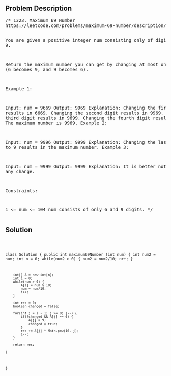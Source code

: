 <!--
<style>
  body { font-family: Arial, sans-serif; }
  .container { max-width: 100%; margin: 50px auto; padding: 10px; }
  .comment-block { background-color: #f9f9f9; padding: 10px; border-left: 5px solid #ccc; max-width: 400px; margin: 20px auto; overflow-wrap: break-word; white-space: pre-wrap; }
  .code-block { background-color: #f4f4f4; padding: 10px; border: 1px solid #ddd; max-width: 400px; margin: 20px auto; overflow-wrap: break-word; white-space: pre-wrap; }
</style>
-->

<div class='container'>
<h2>Problem Description</h2>
<div class='comment-block'>
<pre>
/* 1323. Maximum 69 Number
https://leetcode.com/problems/maximum-69-number/description/

You are given a positive integer num consisting only of digits 6 and 9.

Return the maximum number you can get by changing at most one digit 
(6 becomes 9, and 9 becomes 6).

 

Example 1:

Input: num = 9669
Output: 9969
Explanation: 
Changing the first digit results in 6669.
Changing the second digit results in 9969.
Changing the third digit results in 9699.
Changing the fourth digit results in 9666.
The maximum number is 9969.
Example 2:

Input: num = 9996
Output: 9999
Explanation: Changing the last digit 6 to 9 results in the maximum number.
Example 3:

Input: num = 9999
Output: 9999
Explanation: It is better not to apply any change.
 

Constraints:

1 <= num <= 104
num consists of only 6 and 9 digits.
*/
</pre>
</div>

<h2>Solution</h2>
<div class='code-block'>
<pre><code class='language-java'>

class Solution {
    public int maximum69Number (int num) {
        int num2 = num;
        int n = 0;
        while(num2 > 0) {
            num2 = num2/10;
            n++;
        }

        int[] A = new int[n];
        int i = 0;
        while(num > 0) {
            A[i] = num % 10;
            num = num/10;
            i++;
        }

        int res = 0;
        boolean changed = false;

        for(int j = i - 1; j >= 0; j--) {
            if(!changed && A[j] == 6) {
                A[j] = 9;
                changed = true;
            }
            res += A[j] * Math.pow(10, j);
            i--;
        }

        return res;
        
    }
}</code></pre>
</div>
</div>
